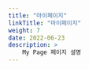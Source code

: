 ```yaml
---
title: "마이페이지"
linkTitle: "마이페이지"
weight: 7
date: 2022-06-23
description: >
    My Page 페이지 설명
---
```

